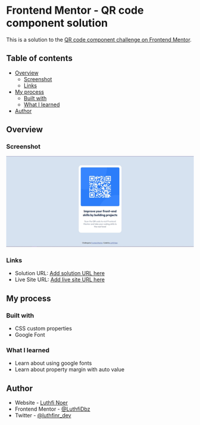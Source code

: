 # Frontend Mentor - QR code component solution

This is a solution to the [QR code component challenge on Frontend Mentor](https://www.frontendmentor.io/challenges/qr-code-component-iux_sIO_H).

## Table of contents

- [Overview](#overview)
  - [Screenshot](#screenshot)
  - [Links](#links)
- [My process](#my-process)
  - [Built with](#built-with)
  - [What I learned](#what-i-learned)
- [Author](#author)

## Overview

### Screenshot

![](./screenshot.jpg)

### Links

- Solution URL: [Add solution URL here](https://github.com/LuthfiDbz/QR-Code-Component-Main)
- Live Site URL: [Add live site URL here](https://qrcodecomponent-luthfinr.netlify.app/)

## My process

### Built with

- CSS custom properties
- Google Font

### What I learned

- Learn about using google fonts
- Learn about property margin with auto value

## Author

- Website - [Luthfi Noer](https://luthfinr.netlify.app/)
- Frontend Mentor - [@LuthfiDbz](https://www.frontendmentor.io/profile/LuthfiDbz)
- Twitter - [@luthfinr_dev](https://twitter.com/luthfinr_dev)
